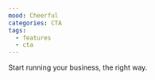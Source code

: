 ```yaml
---
mood: Cheerful
categories: CTA
tags:
  - features
  - cta
---
```

Start running your business, the right way.